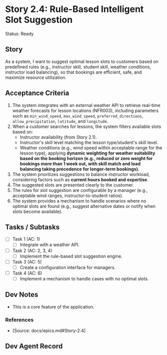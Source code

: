 # Story 2.4: Rule-Based Intelligent Slot Suggestion

Status: Ready

## Story

As a system,
I want to suggest optimal lesson slots to customers based on predefined rules (e.g., instructor skill, student skill, weather conditions, instructor load balancing),
so that bookings are efficient, safe, and maximize resource utilization.

## Acceptance Criteria

1. The system integrates with an external weather API to retrieve real-time weather forecasts for lesson locations (NFR003), including parameters such as `min_wind_speed`, `max_wind_speed`, `preferred_directions`, `allow_precipitation`, `latitude`, and `longitude`.
2. When a customer searches for lessons, the system filters available slots based on:
    *   Instructor availability (from Story 2.1).
    *   Instructor's skill level matching the lesson type/student's skill level.
    *   Weather conditions (e.g., wind speed within acceptable range for the lesson type), applying **dynamic weighting for weather suitability based on the booking horizon (e.g., reduced or zero weight for bookings more than 1 week out, with skill match and load balancing taking precedence for longer-term bookings).**
3. The system prioritizes suggestions to balance instructor workload, considering factors such as **current hours booked and expertise**.
4. The suggested slots are presented clearly to the customer.
5. The rules for slot suggestion are configurable by a manager (e.g., acceptable wind ranges, instructor-to-student ratios).
6. The system provides a mechanism to handle scenarios where no optimal slots are found (e.g., suggest alternative dates or notify when slots become available).

## Tasks / Subtasks

- [ ] Task 1 (AC: 1)
  - [ ] Integrate with a weather API.
- [ ] Task 2 (AC: 2, 3, 4)
  - [ ] Implement the rule-based slot suggestion engine.
- [ ] Task 3 (AC: 5)
  - [ ] Create a configuration interface for managers.
- [ ] Task 4 (AC: 6)
  - [ ] Implement a mechanism to handle cases with no optimal slots.

## Dev Notes

- This is a core feature of the application.

### References

- [Source: docs/epics.md#Story-2.4]

## Dev Agent Record


